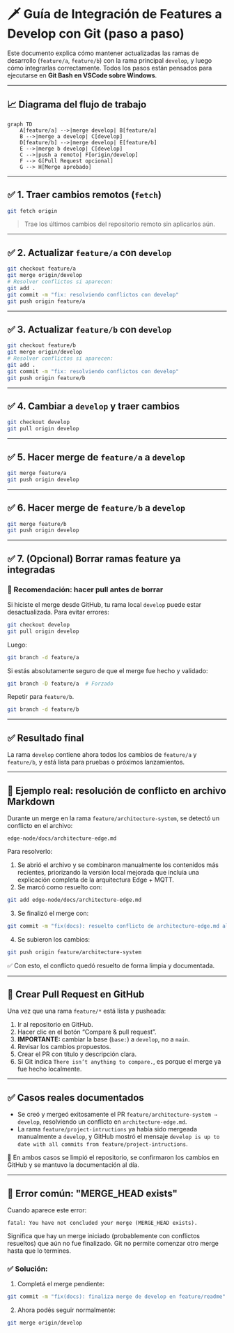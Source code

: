# 🗡 Guía de Integración de Features a Develop con Git (paso a paso)

Este documento explica cómo mantener actualizadas las ramas de desarrollo (`feature/a`, `feature/b`) con la rama principal `develop`, y luego cómo integrarlas correctamente. Todos los pasos están pensados para ejecutarse en **Git Bash en VSCode sobre Windows**.

---

## 📈 Diagrama del flujo de trabajo

```mermaid
graph TD
    A[feature/a] -->|merge develop| B[feature/a]
    B -->|merge a develop| C[develop]
    D[feature/b] -->|merge develop| E[feature/b]
    E -->|merge b develop| C[develop]
    C -->|push a remoto| F[origin/develop]
    F --> G[Pull Request opcional]
    G --> H[Merge aprobado]
```

---

## ✅ 1. Traer cambios remotos (`fetch`)

```bash
git fetch origin
```

> Trae los últimos cambios del repositorio remoto sin aplicarlos aún.

---

## ✅ 2. Actualizar `feature/a` con `develop`

```bash
git checkout feature/a
git merge origin/develop
# Resolver conflictos si aparecen:
git add .
git commit -m "fix: resolviendo conflictos con develop"
git push origin feature/a
```

---

## ✅ 3. Actualizar `feature/b` con `develop`

```bash
git checkout feature/b
git merge origin/develop
# Resolver conflictos si aparecen:
git add .
git commit -m "fix: resolviendo conflictos con develop"
git push origin feature/b
```

---

## ✅ 4. Cambiar a `develop` y traer cambios

```bash
git checkout develop
git pull origin develop
```

---

## ✅ 5. Hacer merge de `feature/a` a `develop`

```bash
git merge feature/a
git push origin develop
```

---

## ✅ 6. Hacer merge de `feature/b` a `develop`

```bash
git merge feature/b
git push origin develop
```

---

## ✅ 7. (Opcional) Borrar ramas feature ya integradas

### 🧼 Recomendación: hacer pull antes de borrar

Si hiciste el merge desde GitHub, tu rama local `develop` puede estar desactualizada. Para evitar errores:

```bash
git checkout develop
git pull origin develop
```

Luego:

```bash
git branch -d feature/a
```

Si estás absolutamente seguro de que el merge fue hecho y validado:

```bash
git branch -D feature/a  # Forzado
```

Repetir para `feature/b`.

```bash
git branch -d feature/b
```

---

## ✅ Resultado final

La rama `develop` contiene ahora todos los cambios de `feature/a` y `feature/b`, y está lista para pruebas o próximos lanzamientos.

---

## 🧩 Ejemplo real: resolución de conflicto en archivo Markdown

Durante un merge en la rama `feature/architecture-system`, se detectó un conflicto en el archivo:

```
edge-node/docs/architecture-edge.md
```

Para resolverlo:

1. Se abrió el archivo y se combinaron manualmente los contenidos más recientes, priorizando la versión local mejorada que incluía una explicación completa de la arquitectura Edge + MQTT.
2. Se marcó como resuelto con:

```bash
git add edge-node/docs/architecture-edge.md
```

3. Se finalizó el merge con:

```bash
git commit -m "fix(docs): resuelto conflicto de architecture-edge.md al integrar cambios de develop"
```

4. Se subieron los cambios:

```bash
git push origin feature/architecture-system
```

✅ Con esto, el conflicto quedó resuelto de forma limpia y documentada.

---

## 🔀 Crear Pull Request en GitHub

Una vez que una rama `feature/*` está lista y pusheada:

1. Ir al repositorio en GitHub.
2. Hacer clic en el botón “Compare & pull request”.
3. **IMPORTANTE:** cambiar la base (`base:`) a `develop`, no a `main`.
4. Revisar los cambios propuestos.
5. Crear el PR con título y descripción clara.
6. Si Git indica `There isn’t anything to compare.`, es porque el merge ya fue hecho localmente.

---

## ✅ Casos reales documentados

* Se creó y mergeó exitosamente el PR `feature/architecture-system → develop`, resolviendo un conflicto en `architecture-edge.md`.
* La rama `feature/project-intructions` ya había sido mergeada manualmente a `develop`, y GitHub mostró el mensaje `develop is up to date with all commits from feature/project-intructions`.

📌 En ambos casos se limpió el repositorio, se confirmaron los cambios en GitHub y se mantuvo la documentación al día.

---

## 🧩 Error común: "MERGE\_HEAD exists"

Cuando aparece este error:

```
fatal: You have not concluded your merge (MERGE_HEAD exists).
```

Significa que hay un merge iniciado (probablemente con conflictos resueltos) que aún no fue finalizado. Git no permite comenzar otro merge hasta que lo termines.

### ✅ Solución:

1. Completá el merge pendiente:

```bash
git commit -m "fix(docs): finaliza merge de develop en feature/readme"
```

2. Ahora podés seguir normalmente:

```bash
git merge origin/develop
```
